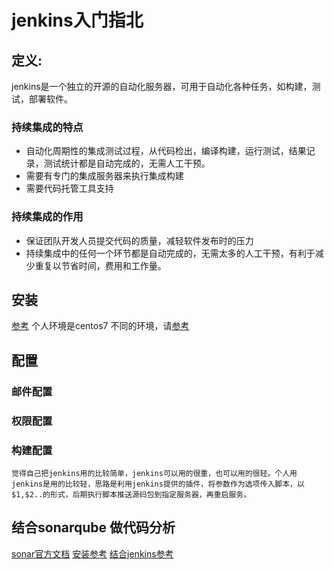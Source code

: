 # jenkins入门指北

## 定义:
jenkins是一个独立的开源的自动化服务器，可用于自动化各种任务，如构建，测试，部署软件。
### 持续集成的特点
* 自动化周期性的集成测试过程，从代码检出，编译构建，运行测试，结果记录，测试统计都是自动完成的，无需人工干预。
* 需要有专门的集成服务器来执行集成构建
* 需要代码托管工具支持
### 持续集成的作用
* 保证团队开发人员提交代码的质量，减轻软件发布时的压力
* 持续集成中的任何一个环节都是自动完成的，无需太多的人工干预，有利于减少重复以节省时间，费用和工作量。

## 安装
[参考](https://wiki.jenkins.io/display/JENKINS/Installing+Jenkins+on+Red+Hat+distributions)
个人环境是centos7
不同的环境，请[参考](https://wiki.jenkins.io/display/JENKINS/Installing+Jenkins)

## 配置

### 邮件配置

### 权限配置

### 构建配置
	觉得自己把jenkins用的比较简单，jenkins可以用的很重，也可以用的很轻。个人用jenkins是用的比较轻，思路是利用jenkins提供的插件，将参数作为选项传入脚本，以$1,$2..的形式，后期执行脚本推送源码包到指定服务器，再重启服务。

## 结合sonarqube 做代码分析
[sonar官方文档](http://docs.sonarqube.org/display/SONAR/Analyzing+with+SonarQube+Scanner)
[安装参考](https://www.ibm.com/developerworks/cn/opensource/os-sonarqube/index.html)
[结合jenkins参考](https://docs.sonarqube.org/display/SCAN/Analyzing+with+SonarQube+Scanner+for+Jenkins)

